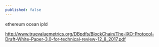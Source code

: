 ```yaml
---
published: false
---
```

ethereum ocean ipld

http://www.truevaluemetrics.org/DBpdfs/BlockChain/The-IXO-Protocol-Draft-White-Paper-3.0-for-technical-review-12_8_2017.pdf

